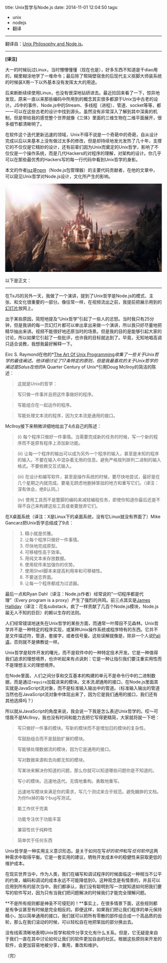 title: Unix哲学与Node.js
date: 2014-11-01 12:04:50
tags:
- unix
- nodejs
- 翻译
---

翻译自：[Unix Philosophy and Node.js](http://blog.izs.me/post/48281998870/unix-philosophy-and-node-js)。

* * *

**[译注]**

大一的时候玩过Linux，当时懵懵懂懂（现在也是），好多东西不知道是干diao用的，糊里糊涂地学了一堆命令；最后除了帮隔壁宿舍的后现代主义抠脚大师装系统的时候装X用一下以外基本没有发挥太大的用途。

后来断断续续使用Linux，也没有很深地钻研进去。最近捡回来看了一下，惊异地发现，原来一直以来那些编码中所用到的概念其实很多都源于Unix当中古老的设计。JS中的事件、Node.js中的Stream、多线程（进程）、管道、socket等等，都一一可以在这些古老的设计中找到源头。虽然没有非常深入了解到其中深奥的机制，但是带给我的感觉整个世界就像《三体》里面的三维生物在二维平面展开，很多细节都清晰明了。

在软件这个迭代更新迅速的领域，Unix不得不说是一个奇葩中的奇葩，自从设计完成以后以来基本上没有做过太多的修改，但是却持续地发光发热了几十年，支撑它的不仅仅是它精妙的设计，还有前辈们因为Unix而奠定的Unix哲学，影响了不仅仅是一个操作系统，而是几代Hackers的对程序的理解，对架构的设计。你几乎可以在那些最优秀的Hackers写的每一行代码中看到Unix哲学的身影。

本文的作者[isz](http://blog.izs.me)是[npm](https://github.com/npm/npm)（Node.js包管理器）的主要代码贡献者，在他的文章中，可以窥见Unix哲学对Node.js设计，文化所产生的影响。

![block](https://raw.githubusercontent.com/livoras/blog-images/master/alice.jpg)

以下是正文：

* * *

在TxJS的另外一天，我做了一个演讲，提到了Unix哲学是Node.js的模式、主张、和文化很重要的一部分。像往常一样，在视频流出之前，我提前把展示用到的[幻灯片](http://j.mp/node-patterns-pdf)放网上。

出于某些原因，简短地提及“Unix哲学”引起了一些人的忿怒。当时我只有25分钟，但是我讲的每一页幻灯片都可以单出拿出来做一个演讲，所以我只好尽量地把精华抽出来讲。视频不能很好地还原当时的场景。但是我的目的是能够引起大家的讨论，所以如果它引起了一些批评，也许我的目标就达到了。毕竟，无知地唱高调只适合说教，我想我最好解释一下。

<!-- more -->

Eirc S. Raymond在他的*[The Art Of Unix Programming](http://www.catb.org/esr/writings/taoup/html/ch01s06.html)*收集了一些关于Unix哲学的最佳阐述。他详细讨论了17条特定的原则，但是我最喜欢的关于Unix哲学的阐述是Salus在他的*A Quarter Century of Unix*引用Doug McIlroy的简洁的陈述：

> 这就是Unix的哲学：

> 写只做一件事并且把这件事做好的程序。

> 写能组合在一起运作的程序。

> 写能处理文本流的程序，因为文本流是通用的接口。

McIlroy接下来稍微详细地给出了4点自己的陈述：

> (i) 每个程序只做好一件事情。当需要完成新的任务的时候，写一个新的程序而不是原有程序上添加新功能。

> (ii) 让每一个程序的输出可以成为另外一个程序的输入，甚至是未知的程序的输入。不要在输入中混杂着无用的信息。避免严格按列排列二进制的输入格式。不要依赖交互式输入。

> (iii) 在设计和编写软件，甚至是操作系统的时候，要尽快地尝试，最好是在几个星期之内就完成。要毫无顾虑地删掉笨拙的地方和重写它们。（译注：深有体会，绝B认同。）

> (iv) 使用工具而不是蹩脚的编码来减轻编程任务，即使你知道你最后还是不得不自己来构建这些工具或者要放弃它们。

在X桌面系统（译注：X是Linux下的桌面系统，没有它Linux就没有界面了）Mike Gancarz把Unix哲学总结成了9点：

> 1. 精小就是优雅。
> 2. 让每个程序只做好一件事情。
> 3. 尽快地完成原型。
> 4. 可移植性高于效率。
> 5. 用纯文本来存放数据。
> 6. 使用软件来加强你的优势。
> 7. 使用Shell脚本来提高利用率和可移植性。
> 8. 不要迷恋界面。
> 9. 让每一个程序都成为过滤器。

最后一点和Ryan Dahl（译注：Node.js作者）经常说的“一切程序都是代理”（Every program is a proxy）产生了强烈的共鸣。前三点其实是[James Halliday](http://substack.net/)（译注：花名substack，疯了一样贡献了几百个Node.js模块，Node.js届无人不知的巨巨）的赖以生存的法则。

人们经常错误地迷失在Unix哲学的某些方面，而通常一叶障目不见森林。Unix哲学并不是一种特定的程序实现，或某种Unix操作系统或程序特有的东西。它并不是文件描述符，管道，套接字，或者信号量。这些误解就像是，除非一个人说[Pali语](http://en.wikipedia.org/wiki/Pali)，否则就不是佛教徒一样。

Unix哲学是软件开发的曙光，而不是软件中的一种特定技术开发。它是一种值得我们追求的理想境界，也许听起来有点讽刺：它是一种让指引我们要注重实用性而不是理想主义的理想境界。

在Node里面，人们之间分享和交互基本的构建的单元不是命令行中的二进制数据，而是通过`require`加载进来的模块。文本流*是*通用的接口，在Node.js里面其实就是JavaScript流对象，而不是标准输入输出中的管道。（标准输入输出的管道当然也在JavaScript流对象中体现出来了，因为它是我们通用的接口，我们还有其他选择吗？）

所以就从JavaScript的角度来说，我会说一下我是怎么表述Unix哲学的。哎～可惜我不是McIlroy，我也没有时间和能力去把它写得更精简，大家就将就一下吧：

> 写只做好一件事的模块。写新的模块而不是增加旧的模块的复杂性。

> 写鼓励组合而不是鼓励扩展的模块。

> 写能够处理数据流的模块，因为它是通用的接口。

> 写对数据来源和去向都无知的模块。

> 写某块来解决你知道的问题，那么你就可以知道哪些问题你是不知道的。

> 写小的模块。迅速地迭代。无情地重构。勇敢地重写。

> 迅速地写模块来满足你的需求，写几个测试来合乎规范。避免臃肿的文档。为你fix掉的每个bug写测试。

> 能工作优于完美

> 功能专注优于功能丰富

> 兼容性优于纯粹性

> 简单优于任何东西

Unix哲学是一种实用主义意识形态。是关于如何在写*好的软件*和写*任何软件*这两种需求中取得平衡。它是一套实用的建议，牺牲开发成本中的稳健性来获取更低的维护成本。

在现实世界当中，作为人类，我们在编写和调试程序的时候面临这一种相当不公平的约束，编码和调试的成本永远不可能降低到0。这种观念是有情景的，并且可以应用到所有的层次当中。我们都承认，我们没有聪明到写一次就知道如何把我们要写的软件写对，因为只有当我们把问题解决的时候我们才能完全理解问题。

**不是所有规则都是神圣不可侵犯的！**事实上，在很多情景下面，这些规则都是有争议甚至有时候是完全相反的。即便这样，如果我们把让我们程序的单元保持精小，加以简单通用的接口，我们就可以把所有零散的部件组合成一个高品质的齿轮，那么在我们滚动的时候，可以轻松自在地把笨拙的部分换出去。

没有线索清晰地表明Unix哲学和软件分享文化有什么关系。但是，它无疑是来自于我们一直在其中讨论如何让我们的软件更加自由的社区。根据这些原则来开发的软件，会更加容易地被分享，重用，重改和维护。

（完）